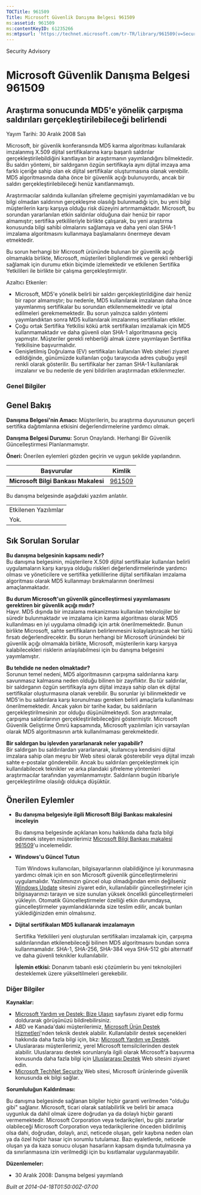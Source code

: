 ```yaml
---
TOCTitle: 961509
Title: Microsoft Güvenlik Danışma Belgesi 961509
ms:assetid: 961509
ms:contentKeyID: 61235266
ms:mtpsurl: 'https://technet.microsoft.com/tr-TR/library/961509(v=Security.10)'
---
```


Security Advisory

Microsoft Güvenlik Danışma Belgesi 961509
=========================================

Araştırma sonucunda MD5'e yönelik çarpışma saldırıları gerçekleştirilebileceği belirlendi
-----------------------------------------------------------------------------------------

Yayım Tarihi: 30 Aralık 2008 Salı

Microsoft, bir güvenlik konferansında MD5 karma algoritması kullanılarak imzalanmış X.509 dijital sertifikalarına karşı başarılı saldırılar gerçekleştirilebildiğini kanıtlayan bir araştırmanın yayımlandığını bilmektedir. Bu saldırı yöntemi, bir saldırganın özgün sertifikayla aynı dijital imzaya ama farklı içeriğe sahip olan ek dijital sertifikalar oluşturmasına olanak verebilir. MD5 algoritmasında daha önce bir güvenlik açığı bulunuyordu, ancak bir saldırı gerçekleştirilebileceği henüz kanıtlanmamıştı.

Araştırmacılar saldırıda kullanılan şifreleme geçmişini yayımlamadıkları ve bu bilgi olmadan saldırının gerçekleşme olasılığı bulunmadığı için, bu yeni bilgi müşterilerin karşı karşıya olduğu risk düzeyini artırmamaktadır. Microsoft, bu sorundan yararlanılan etkin saldırılar olduğuna dair henüz bir rapor almamıştır; sertifika yetkilileriyle birlikte çalışarak, bu yeni araştırma konusunda bilgi sahibi olmalarını sağlamaya ve daha yeni olan SHA-1 imzalama algoritmasını kullanmaya başlamalarını önermeye devam etmektedir.

Bu sorun herhangi bir Microsoft ürününde bulunan bir güvenlik açığı olmamakla birlikte, Microsoft, müşterileri bilgilendirmek ve gerekli rehberliği sağlamak için durumu etkin biçimde izlemektedir ve etkilenen Sertifika Yetkilileri ile birlikte bir çalışma gerçekleştirmiştir.

Azaltıcı Etkenler:

-   Microsoft, MD5'e yönelik belirli bir saldırı gerçekleştirildiğine dair henüz bir rapor almamıştır; bu nedenle, MD5 kullanılarak imzalanan daha önce yayımlanmış sertifikalar bu sorundan etkilenmemektedir ve iptal edilmeleri gerekmemektedir. Bu sorun yalnızca saldırı yöntemi yayımlandıktan sonra MD5 kullanılarak imzalanmış sertifikaları etkiler.
-   Çoğu ortak Sertifika Yetkilisi kökü artık sertifikaları imzalamak için MD5 kullanmamaktadır ve daha güvenli olan SHA-1 algoritmasına geçiş yapmıştır. Müşteriler gerekli rehberliği almak üzere yayımlayan Sertifika Yetkilisine başvurmalıdır.
-   Genişletilmiş Doğrulama (EV) sertifikaları kullanılan Web siteleri ziyaret edildiğinde, günümüzde kullanılan çoğu tarayıcıda adres çubuğu yeşil renkli olarak gösterilir. Bu sertifikalar her zaman SHA-1 kullanılarak imzalanır ve bu nedenle de yeni bildirilen araştırmadan etkilenmezler.

### Genel Bilgiler

Genel Bakış
-----------

<span></span>
**Danışma Belgesi'nin Amacı:** Müşterilerin, bu araştırma duyurusunun geçerli sertifika dağıtımlarına etkisini değerlendirmelerine yardımcı olmak.

**Danışma Belgesi Durumu:** Sorun Onaylandı. Herhangi Bir Güvenlik Güncelleştirmesi Planlanmamıştır.

**Öneri:** Önerilen eylemleri gözden geçirin ve uygun şekilde yapılandırın.

| Başvurular                           | Kimlik                                           |
|--------------------------------------|--------------------------------------------------|
| **Microsoft Bilgi Bankası Makalesi** | [961509](http://support.microsoft.com/kb/961509) |

Bu danışma belgesinde aşağıdaki yazılım anlatılır.

|                      |
|----------------------|
| Etkilenen Yazılımlar |
| Yok.                 |

Sık Sorulan Sorular
-------------------

<span></span>
**Bu danışma belgesinin kapsamı nedir?**  
Bu danışma belgesinin, müşterilere X.509 dijital sertifikalar kullanılan belirli uygulamaların karşı karşıya olduğu riskleri değerlendirmelerinde yardımcı olması ve yöneticilere ve sertifika yetkililerine dijital sertifikaları imzalama algoritması olarak MD5 kullanmayı bırakmalarının önerilmesi amaçlanmaktadır.

**Bu durum Microsoft'un güvenlik güncelleştirmesi yayımlamasını gerektiren bir güvenlik açığı mıdır?**  
Hayır. MD5 dışında bir imzalama mekanizması kullanılan teknolojiler bir süredir bulunmaktadır ve imzalama için karma algoritması olarak MD5 kullanılması en iyi uygulama olmadığı için artık önerilmemektedir. Bunun birlikte Microsoft, sahte sertifikaların belirlenmesini kolaylaştıracak her türlü fırsatı değerlendirecektir. Bu sorun herhangi bir Microsoft ürünündeki bir güvenlik açığı olmamakla birlikte, Microsoft, müşterilerin karşı karşıya kalabilecekleri risklerin anlaşılabilmesi için bu danışma belgesini yayımlamıştır.

**Bu tehdide ne neden olmaktadır?**  
Sorunun temel nedeni, MD5 algoritmasının çarpışma saldırılarına karşı savunmasız kalmasına neden olduğu bilinen bir zayıflıktır. Bu tür saldırılar, bir saldırganın özgün sertifikayla aynı dijital imzaya sahip olan ek dijital sertifikalar oluşturmasına olanak verebilir. Bu sorunlar iyi bilinmektedir ve MD5'in bu saldırılara karşı korunulması gereken belirli amaçlarla kullanılması önerilmemektedir. Ancak yakın bir tarihe kadar, bu saldırıların gerçekleştirilmesinin zor olduğu düşünülmekteydi. Son araştırmalar, çarpışma saldırılarının gerçekleştirilebileceğini göstermiştir. Microsoft Güvenlik Geliştirme Ömrü kapsamında, Microsoft yazılımları için varsayılan olarak MD5 algoritmasının artık kullanılmaması gerekmektedir.

**Bir saldırgan bu işlevden yararlanarak neler yapabilir?**  
Bir saldırgan bu saldırılardan yararlanarak, kullanıcıya kendisini dijital imzalara sahip olan meşru bir Web sitesi olarak gösterebilir veya dijital imzalı sahte e-postalar gönderebilir. Ancak bu saldırıları gerçekleştirmek için kullanılabilecek teknikler ve arka plandaki şifreleme yöntemleri araştırmacılar tarafından yayımlanmamıştır. Saldırıların bugün itibariyle gerçekleştirilme olasılığı oldukça düşüktür.

Önerilen Eylemler
-----------------

<span></span>
-   **Bu danışma belgesiyle ilgili Microsoft Bilgi Bankası makalesini inceleyin**

    Bu danışma belgesinde açıklanan konu hakkında daha fazla bilgi edinmek isteyen müşterilerimiz [Microsoft Bilgi Bankası makalesi 961509](http://support.microsoft.com/kb/961509)'u incelemelidir.

-   **Windows'u Güncel Tutun**

    Tüm Windows kullanıcıları, bilgisayarlarının olabildiğince iyi korunmasına yardımcı olmak için en son Microsoft güvenlik güncelleştirmelerini uygulamalıdır. Yazılımınızın güncel olup olmadığından emin değilseniz [Windows Update](http://windowsupdate.microsoft.com/) sitesini ziyaret edin, kullanılabilir güncelleştirmeler için bilgisayarınızı tarayın ve size sunulan yüksek öncelikli güncelleştirmeleri yükleyin. Otomatik Güncelleştirmeler özelliği etkin durumdaysa, güncelleştirmeler yayımlandıklarında size teslim edilir, ancak bunları yüklediğinizden emin olmalısınız.

-   **Dijital sertifikaları MD5 kullanarak imzalamayın**

    Sertifika Yetkilileri yeni oluşturulan sertifikaları imzalamak için, çarpışma saldırılarından etkilenebileceği bilinen MD5 algoritmasını bundan sonra kullanmamalıdır. SHA-1, SHA-256, SHA-384 veya SHA-512 gibi alternatif ve daha güvenli teknikler kullanılabilir.

    **İşlemin etkisi:** Donanım tabanlı eski çözümlerin bu yeni teknolojileri desteklemek üzere yükseltilmeleri gerekebilir.

### Diğer Bilgiler

**Kaynaklar:**

-   [Microsoft Yardım ve Destek: Bize Ulaşın](https://support.microsoft.com/common/survey.aspx?scid=sw;en;1257&amp;showpage=1&amp;ws=technet&amp;sd=tech) sayfasını ziyaret edip formu doldurarak görüşünüzü bildirebilirsiniz.
-   ABD ve Kanada'daki müşterilerimiz, [Microsoft Ürün Destek Hizmetleri](http://go.microsoft.com/fwlink/?linkid=21131)'nden teknik destek alabilir. Kullanılabilir destek seçenekleri hakkında daha fazla bilgi için, bkz: [Microsoft Yardım ve Destek](http://support.microsoft.com/).
-   Uluslararası müşterilerimiz, yerel Microsoft temsilcilerinden destek alabilir. Uluslararası destek sorunlarıyla ilgili olarak Microsoft'a başvurma konusunda daha fazla bilgi için [Uluslararası Destek](http://go.microsoft.com/fwlink/?linkid=21155) Web sitesini ziyaret edin.
-   [Microsoft TechNet Security](http://go.microsoft.com/fwlink/?linkid=21132) Web sitesi, Microsoft ürünlerinde güvenlik konusunda ek bilgi sağlar.

**Sorumluluğun Kaldırılması:**

Bu danışma belgesinde sağlanan bilgiler hiçbir garanti verilmeden "olduğu gibi" sağlanır. Microsoft, ticari olarak satılabilirlik ve belirli bir amaca uygunluk da dahil olmak üzere doğrudan ya da dolaylı hiçbir garanti vermemektedir. Microsoft Corporation veya tedarikçileri, bu gibi zararlar olabileceği Microsoft Corporation veya tedarikçilerine önceden bildirilmiş olsa dahi, doğrudan, dolaylı, arızi, neticede oluşan, gelir kaybına neden olan ya da özel hiçbir hasar için sorumlu tutulamaz. Bazı eyaletlerde, neticede oluşan ya da kaza sonucu oluşan hasarların kapsam dışında tutulmasına ya da sınırlanmasına izin verilmediği için bu kısıtlamalar uygulanmayabilir.

**Düzenlemeler:**

-   30 Aralık 2008: Danışma belgesi yayımlandı

*Built at 2014-04-18T01:50:00Z-07:00*
